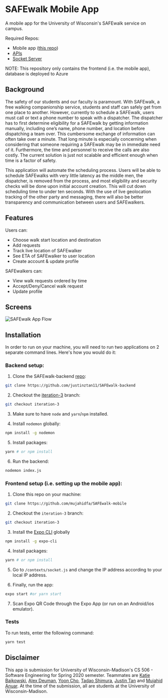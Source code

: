 # SAFEwalk Mobile App

A mobile app for the University of Wisconsin's SAFEwalk service on campus.

Required Repos:
- Mobile app ([this repo](https://github.com/mujahidfa/SAFEwalk-mobile))
- [APIs](https://github.com/justinztan11/SAFEwalkAPI)
- [Socket Server](https://github.com/justinztan11/SAFEwalk-backend)

NOTE: This repository only contains the frontend (i.e. the mobile app), database is deployed to Azure

## Background
The safety of our students and our faculty is paramount. With SAFEwalk, a free walking companionship service, students and staff can safely get from one place to another. However, currently to schedule a SAFEwalk, users must call or text a phone number to speak with a dispatcher. The dispatcher has to first determine eligibility for a SAFEwalk by getting information manually, including one’s name, phone number, and location before dispatching a team over. This cumbersome exchange of information can often take over a minute. That long minute is especially concerning when considering that someone requiring a SAFEwalk may be in immediate need of it. Furthermore, the time and personnel to receive the calls are also costly. The current solution is just not scalable and efficient enough when time is a factor of safety.

This application will automate the scheduling process. Users will be able to schedule SAFEwalks with very little latency as the middle men, the dispatcher, is removed from the process, and most eligibility and security checks will be done upon initial account creation. This will cut down scheduling time to under ten seconds. With the use of live geolocation tracking of the other party and messaging, there will also be better transparency and communication between users and SAFEwalkers. 

## Features
Users can:
- Choose walk start location and  destination
- Add requests
- Track live location of SAFEwalker
- See ETA of SAFEwalker to user location
- Create account & update profile 

SAFEwalkers can:
- View walk requests ordered by time
- Accept/Deny/Cancel walk request
- Update profile

## Screens
![SAFEwalk App Flow](https://github.com/mujahidfa/SAFEwalk-mobile/blob/master/flowpic.JPG)

## Installation

In order to run on your machine, you will need to run two applications on 2 separate command lines. Here's how you would do it:

### Backend setup:

1. Clone the SAFEwalk-backend [repo](https://github.com/justinztan11/SAFEwalk-backend):

```sh
git clone https://github.com/justinztan11/SAFEwalk-backend
```

2. Checkout the [iteration-3](https://github.com/justinztan11/SAFEwalk-backend/tree/iteration-3) branch:

```sh
git checkout iteration-3
```

3. Make sure to have `node` and `yarn`/`npm` installed.

4. Install `nodemon` globally:

```sh
npm install -g nodemon
```

5. Install packages:

```sh
yarn # or npm install
```

6. Run the backend:

```sh
nodemon index.js
```

### Frontend setup (i.e. setting up the mobile app):

1. Clone this repo on your machine:

```sh
git clone https://github.com/mujahidfa/SAFEwalk-mobile
```

2. Checkout the `iteration-3` branch:

```sh
git checkout iteration-3
```

3. Install the [Expo CLI](https://docs.expo.io/workflow/expo-cli/) globally

```sh
npm install -g expo-cli
```

4. Install packages:

```sh
yarn # or npm install
```

5. Go to `/contexts/socket.js` and change the IP address according to your local IP address.

6. Finally, run the app:

```sh
expo start #or yarn start
```

7. Scan Expo QR Code through the Expo App (or run on an Android/ios emulator).

### Tests

To run tests, enter the following command:

```sh
yarn test
```


## Disclaimer

This app is submission for University of Wisconsin-Madison's CS 506 - Software Engineering for Spring 2020 semester. Teammates are [Katie Bajkowski](https://github.com/Bajkowski), [Alex Deuman](https://github.com/adeuman), [Yoon Cho](https://github.com/yoon172), [Tadao Shimura](https://github.com/tshimura10), [Justin Tan](https://github.com/justinztan11) and [Mujahid Anuar](https://github.com/mujahidfa). At the time of the submission, all are students at the University of Wisconsin-Madison.
